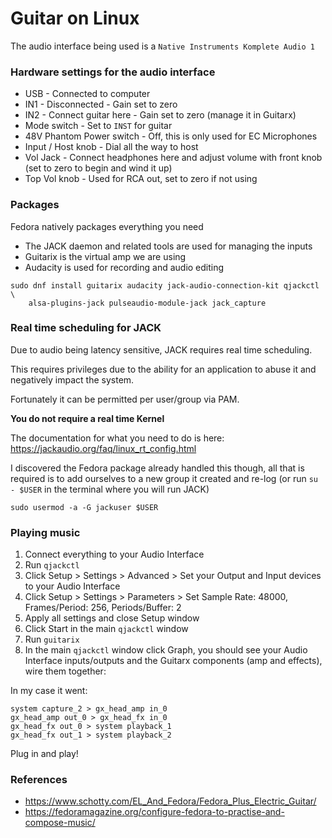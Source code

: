 # Guitar on Linux

The audio interface being used is a `Native Instruments Komplete Audio 1`

### Hardware settings for the audio interface

* USB - Connected to computer
* IN1 - Disconnected - Gain set to zero
* IN2 - Connect guitar here - Gain set to zero (manage it in Guitarx)
* Mode switch - Set to `INST` for guitar
* 48V Phantom Power switch - Off, this is only used for EC Microphones
* Input / Host knob - Dial all the way to host
* Vol Jack - Connect headphones here and adjust volume with front knob (set to zero to begin and wind it up)
* Top Vol knob - Used for RCA out, set to zero if not using

### Packages

Fedora natively packages everything you need

* The JACK daemon and related tools are used for managing the inputs
* Guitarix is the virtual amp we are using
* Audacity is used for recording and audio editing

```
sudo dnf install guitarix audacity jack-audio-connection-kit qjackctl \
    alsa-plugins-jack pulseaudio-module-jack jack_capture
```

### Real time scheduling for JACK

Due to audio being latency sensitive, JACK requires real time scheduling.

This requires privileges due to the ability for an application to abuse it and negatively impact the system.

Fortunately it can be permitted per user/group via PAM.

**You do not require a real time Kernel**

The documentation for what you need to do is here: https://jackaudio.org/faq/linux_rt_config.html

I discovered the Fedora package already handled this though, all that is required is to add ourselves to a new group it created and re-log (or run `su - $USER` in the terminal where you will run JACK)

```
sudo usermod -a -G jackuser $USER
```

### Playing music

1. Connect everything to your Audio Interface
2. Run `qjackctl`
  1. Click Setup > Settings > Advanced > Set your Output and Input devices to your Audio Interface
  2. Click Setup >  Settings > Parameters > Set Sample Rate: 48000, Frames/Period: 256, Periods/Buffer: 2
  3. Apply all settings and close Setup window
  3. Click Start in the main `qjackctl` window
3. Run `guitarix`
4. In the main `qjackctl` window click Graph, you should see your Audio Interface inputs/outputs and the Guitarx components (amp and effects), wire them together:

In my case it went:

```
system capture_2 > gx_head_amp in_0
gx_head_amp out_0 > gx_head_fx in_0
gx_head_fx out_0 > system playback_1
gx_head_fx out_1 > system playback_2
```

Plug in and play!

### References

* https://www.schotty.com/EL_And_Fedora/Fedora_Plus_Electric_Guitar/
* https://fedoramagazine.org/configure-fedora-to-practise-and-compose-music/

